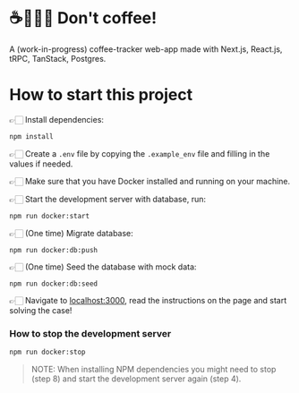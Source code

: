 # ☕️🙅🏻‍♂️ Don't coffee!

A (work-in-progress) coffee-tracker web-app made with Next.js, React.js, tRPC, TanStack, Postgres.

# How to start this project

👉🏻 Install dependencies:

```bash
npm install
```

👉🏻 Create a `.env` file by copying the `.example_env` file and filling in the values if needed.

👉🏻 Make sure that you have Docker installed and running on your machine.

👉🏻 Start the development server with database, run:

```bash
npm run docker:start
```

👉🏻 (One time) Migrate database:

```shell
npm run docker:db:push
```

👉🏻 (One time) Seed the database with mock data:

```shell
npm run docker:db:seed
```

👉🏻 Navigate to [localhost:3000](http://localhost:3000), read the instructions on the page and start solving the case!

### How to stop the development server

```bash
npm run docker:stop
```

> NOTE: When installing NPM dependencies you might need to stop (step 8) and start the development server again (step 4).